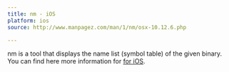 ```yaml
---
title: nm - iOS
platform: ios
source: http://www.manpagez.com/man/1/nm/osx-10.12.6.php

---
```


nm is a tool that displays the name list (symbol table) of the given binary. You can find here more information for [for iOS](http://www.manpagez.com/man/1/nm/osx-10.12.6.php "nm").
